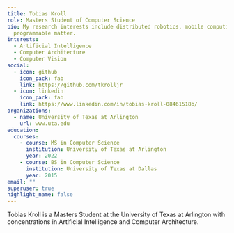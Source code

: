 ```yaml
---
title: Tobias Kroll
role: Masters Student of Computer Science
bio: My research interests include distributed robotics, mobile computing and
  programmable matter.
interests:
  - Artificial Intelligence
  - Computer Architecture
  - Computer Vision
social:
  - icon: github
    icon_pack: fab
    link: https://github.com/tkrolljr
  - icon: linkedin
    icon_pack: fab
    link: https://www.linkedin.com/in/tobias-kroll-08461518b/
organizations:
  - name: University of Texas at Arlington
    url: www.uta.edu
education:
  courses:
    - course: MS in Computer Science
      institution: University of Texas at Arlington
      year: 2022
    - course: BS in Computer Science
      institution: University of Texas at Dallas
      year: 2015
email: ""
superuser: true
highlight_name: false
---
```

Tobias Kroll is a Masters Student at the University of Texas at Arlington with concentrations in Artificial Intelligence and Computer Architecture.